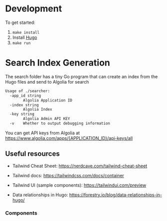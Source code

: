 # Development

To get started:

1. `make install`
2. Install [Hugo][]
3. `make run`

# Search Index Generation

The search folder has a tiny Go program that can create an index from the Hugo files and send to Algolia for search

```bash
Usage of ./searcher:
  -app_id string
    	Algolia Application ID
  -index string
    	Algolia Index
  -key string
    	Algolia Admin API KEY
  -v	Whether to output debugging information
```

You can get API keys from Algolia at https://www.algolia.com/apps/{APPLICATION_ID}/api-keys/all
## Useful resources

- Tailwind Cheat Sheet: https://nerdcave.com/tailwind-cheat-sheet
- Tailwind docs: https://tailwindcss.com/docs/container
- Tailwind UI (sample components): https://tailwindui.com/preview

- Data relationships in Hugo: https://forestry.io/blog/data-relationships-in-hugo/

### Components

[Hugo]: https://gohugo.io/getting-started/installing
